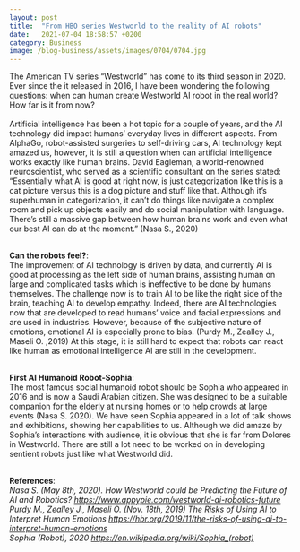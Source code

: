 ```yaml
---
layout: post
title:  "From HBO series Westworld to the reality of AI robots"
date:   2021-07-04 18:58:57 +0200
category: Business
image: /blog-business/assets/images/0704/0704.jpg
---
```

The American TV series “Westworld” has come to its third season in 2020. Ever since the it released in 2016, I have been wondering the following questions: when can human create Westworld AI robot in the real world? How far is it from now?
<br><br>Artificial intelligence has been a hot topic for a couple of years, and the AI technology did impact humans’ everyday lives in different aspects. From AlphaGo, robot-assisted surgeries to self-driving cars, AI technology kept amazed us, however, it is still a question when can artificial intelligence works exactly like human brains. David Eagleman, a world-renowned neuroscientist, who served as a scientific consultant on the series stated: “Essentially what AI is good at right now, is just categorization like this is a cat picture versus this is a dog picture and stuff like that. Although it’s superhuman in categorization, it can’t do things like navigate a complex room and pick up objects easily and do social manipulation with language. There’s still a massive gap between how human brains work and even what our best AI can do at the moment.” (Nasa S., 2020)

<br><b>Can the robots feel?</b>:
<br>The improvement of AI technology is driven by data, and currently AI is good at processing as the left side of human brains, assisting human on large and complicated tasks which is ineffective to be done by humans themselves. The challenge now is to train AI to be like the right side of the brain, teaching AI to develop empathy. Indeed, there are AI technologies now that are developed to read humans’ voice and facial expressions and are used in industries. However, because of the subjective nature of emotions, emotional AI is especially prone to bias. (Purdy M., Zealley J., Maseli O. ,2019) At this stage, it is still hard to expect that robots can react like human as emotional intelligence AI are still in the development. 

<br><b>First AI Humanoid Robot-Sophia</b>:
<br>The most famous social humanoid robot should be Sophia who appeared in 2016 and is now a Saudi Arabian citizen. She was designed to be a suitable companion for the elderly at nursing homes or to help crowds at large events (Nasa S. 2020). We have seen Sophia appeared in a lot of talk shows and exhibitions, showing her capabilities to us. Although we did amaze by Sophia’s interactions with audience, it is obvious that she is far from Dolores in Westworld. There are still a lot need to be worked on in developing sentient robots just like what Westworld did.

<br><b>References</b>:
<br><cite>Nasa S. (May 8th, 2020). How Westworld could be Predicting the Future of AI and Robotics? https://www.appypie.com/westworld-ai-robotics-future</cite>
<br><cite>Purdy M., Zealley J., Maseli O. (Nov. 18th, 2019) The Risks of Using AI to Interpret Human Emotions https://hbr.org/2019/11/the-risks-of-using-ai-to-interpret-human-emotions</cite>
<br><cite>Sophia (Robot), 2020 https://en.wikipedia.org/wiki/Sophia_(robot)</cite>
